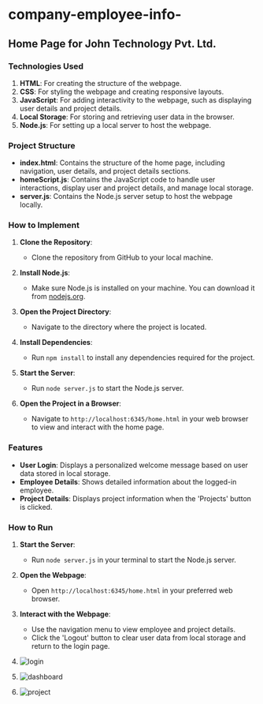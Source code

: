 # company-employee-info-
## Home Page for John Technology Pvt. Ltd.

### Technologies Used

1. **HTML**: For creating the structure of the webpage.
2. **CSS**: For styling the webpage and creating responsive layouts.
3. **JavaScript**: For adding interactivity to the webpage, such as displaying user details and project details.
4. **Local Storage**: For storing and retrieving user data in the browser.
5. **Node.js**: For setting up a local server to host the webpage.

### Project Structure

- **index.html**: Contains the structure of the home page, including navigation, user details, and project details sections.
- **homeScript.js**: Contains the JavaScript code to handle user interactions, display user and project details, and manage local storage.
- **server.js**: Contains the Node.js server setup to host the webpage locally.

### How to Implement

1. **Clone the Repository**:
   - Clone the repository from GitHub to your local machine.

2. **Install Node.js**:
   - Make sure Node.js is installed on your machine. You can download it from [nodejs.org](https://nodejs.org/).

3. **Open the Project Directory**:
   - Navigate to the directory where the project is located.

4. **Install Dependencies**:
   - Run `npm install` to install any dependencies required for the project.

5. **Start the Server**:
   - Run `node server.js` to start the Node.js server.

6. **Open the Project in a Browser**:
   - Navigate to `http://localhost:6345/home.html` in your web browser to view and interact with the home page.

### Features

- **User Login**: Displays a personalized welcome message based on user data stored in local storage.
- **Employee Details**: Shows detailed information about the logged-in employee.
- **Project Details**: Displays project information when the 'Projects' button is clicked.

### How to Run

1. **Start the Server**:
   - Run `node server.js` in your terminal to start the Node.js server.
   
2. **Open the Webpage**:
   - Open `http://localhost:6345/home.html` in your preferred web browser.

3. **Interact with the Webpage**:
   - Use the navigation menu to view employee and project details.
   - Click the 'Logout' button to clear user data from local storage and return to the login page.
  
4. ![login](https://github.com/Nshravankumar4/company-employee-info-/assets/93977456/eccfc4f9-d4ae-476a-9fbd-9c7db084077b)
5. ![dashboard](https://github.com/Nshravankumar4/company-employee-info-/assets/93977456/5f5f70ba-2ef4-443b-a9b2-d635b2c3be96)
6. ![project ](https://github.com/Nshravankumar4/company-employee-info-/assets/93977456/14058111-6351-4e6d-91da-c8c417a2f8be)



